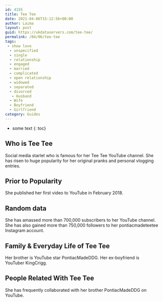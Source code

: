 ```yaml
---
id: 4155
title: Tee Tee
date: 2021-04-06T15:12:56+00:00
author: Laima
layout: post
guid: https://ukdataservers.com/tee-tee/
permalink: /04/06/tee-tee
tags:
 - show love
  - unspecified
  - single
  - relationship
  - engaged
  - married
  - complicated
  - open relationship
  - widowed
  - separated
  - divorced
   - Husband
  - Wife
  - Boyfriend
  - Girlfriend
category: Guides
---
```


* some text
{: toc}


## Who is Tee Tee
                  
                  
                  
Social media starlet who is famous for her Tee Tee YouTube channel. She has risen to huge popularity for her original pranks and personal vlogging entries. 
                  
              
            
              
            
                
                
                
## Prior to Popularity
                  
                  
                  
She published her first video to YouTube in February 2018. 
                  
              
            
              
            
                
                
                
## Random data
                  
                  
                  
She has amassed more than 700,000 subscribers to her YouTube channel. She has also gained more than 750,000 followers to her pontiacmadeteetee Instagram account. 
                  
              
            
              
            
                
                
                
## Family & Everyday Life of Tee Tee
                  
                  
                  
Her brother is YouTube star PontiacMadeDDG. Her ex-boyfriend is YouTuber KingCrigg.
                  
              
            
              
            
                
                
                
## People Related With Tee Tee
                  
                  
                  
She has frequently collaborated with her brother PontiacMadeDDG on YouTube. 
                  
              
            
              
            
                
              
            
              
              
            
            
              
            
          
          
          